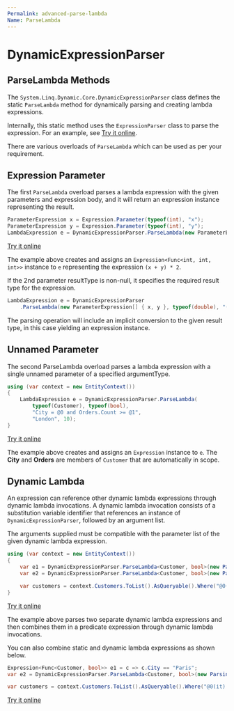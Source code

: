 ```yaml
---
Permalink: advanced-parse-lambda
Name: ParseLambda
---
```


# DynamicExpressionParser

## ParseLambda Methods

The `System.Linq.Dynamic.Core.DynamicExpressionParser` class defines the static `ParseLambda` method for dynamically parsing and creating lambda expressions.

Internally, this static method uses the `ExpressionParser` class to parse the expression. For an example, see [Try it online](https://dotnetfiddle.net/c8wsu2).

There are various overloads of `ParseLambda` which can be used as per your requirement.

## Expression Parameter

The first `ParseLambda` overload parses a lambda expression with the given parameters and expression body, and it will return an expression instance representing the result.

```csharp
ParameterExpression x = Expression.Parameter(typeof(int), "x");
ParameterExpression y = Expression.Parameter(typeof(int), "y");
LambdaExpression e = DynamicExpressionParser.ParseLambda(new ParameterExpression[] { x, y }, null, "(x + y) * 2");

```

[Try it online](https://dotnetfiddle.net/22vgqJ)

The example above creates and assigns an `Expression<Func<int, int, int>>` instance to `e` representing the expression `(x + y) * 2`.

If the 2nd parameter resultType is non-null, it specifies the required result type for the expression.

```csharp
LambdaExpression e = DynamicExpressionParser
    .ParseLambda(new ParameterExpression[] { x, y }, typeof(double), "(x + y) * 2");
```

The parsing operation will include an implicit conversion to the given result type, in this case yielding an expression instance.

## Unnamed Parameter

The second ParseLambda overload parses a lambda expression with a single unnamed parameter of a specified argumentType. 

```csharp
using (var context = new EntityContext())
{
    LambdaExpression e = DynamicExpressionParser.ParseLambda(
        typeof(Customer), typeof(bool),
        "City = @0 and Orders.Count >= @1",
        "London", 10);
}
```

[Try it online](https://dotnetfiddle.net/y1i7V0)

The example above creates and assigns an `Expression` instance to `e`. The **City** and **Orders** are members of `Customer` that are automatically in scope.

## Dynamic Lambda

An expression can reference other dynamic lambda expressions through dynamic lambda invocations. A dynamic lambda invocation consists of a substitution variable identifier that references an instance of `DynamicExpressionParser`, followed by an argument list. 

The arguments supplied must be compatible with the parameter list of the given dynamic lambda expression.

```csharp
using (var context = new EntityContext())
{
    var e1 = DynamicExpressionParser.ParseLambda<Customer, bool>(new ParsingConfig(), true, "City = @0", "London");
    var e2 = DynamicExpressionParser.ParseLambda<Customer, bool>(new ParsingConfig(), true, "c => c.CompanyName != \"test\"");

    var customers = context.Customers.ToList().AsQueryable().Where("@0(it) and @1(it)", e1, e2);
}
```

[Try it online](https://dotnetfiddle.net/PF9Htk)

The example above parses two separate dynamic lambda expressions and then combines them in a predicate expression through dynamic lambda invocations.

You can also combine static and dynamic lambda expressions as shown below.

```csharp
Expression<Func<Customer, bool>> e1 = c => c.City == "Paris";
var e2 = DynamicExpressionParser.ParseLambda<Customer, bool>(new ParsingConfig(), true, "c => c.CompanyName != \"test\"");

var customers = context.Customers.ToList().AsQueryable().Where("@0(it) and @1(it)", e1, e2);
```

[Try it online](https://dotnetfiddle.net/gLBpU1)